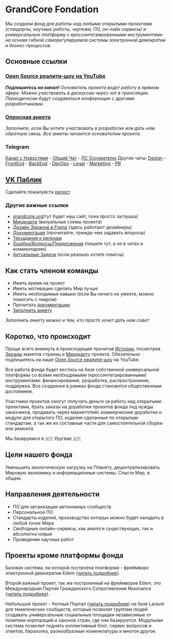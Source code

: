 # GrandCore Fondation
*Мы создаем фонд для работы над любыми открытыми проектами (стандарты, научные работы, чертежи, ПО, он-лайн сервисы) и универсальную платформу с кроссинтегрированными инструментами на основе гибкой саморегулируемов системы электронной демократии и бизнес-процессов.*

## Основные ссылки
### [Open Source реалити-шоу на YouTube](https://www.youtube.com/channel/UCCcI0eNBhfd0qHIzZLDvKVA)
***Подпишитесь на канал!** Основатель проекта ведет работу в прямом эфире. Можно участвовать в дискуссии через чат в трансляции. Периодически будут создаваться конференции с другими разработчиками.*
### [Опросная анкета](https://forms.gle/pMY5AqqdYUzMhdSK8)
*Заполните, если Вы хотите участвовать в разработке или дать нам обратную связь. Все анкеты читаются основателем проекта.*
### Telegram
[Канал с Новостями](https://t.me/grandcore) - [Общий Чат](https://t.me/grandcore_chat) - [ЛС Основателю](https://t.me/i0zgMRV49fX) Другие чаты: [Design](https://cutt.ly/4wZ8fdO) - [FrontEnd](https://cutt.ly/LwZ8hiU) - [BackEnd](https://cutt.ly/uwZ8GXF) - [DevOps](https://cutt.ly/GwZ8jEy) - [Legal](https://cutt.ly/YwZ8kpE) - [Marketing](https://cutt.ly/swZ8kYK) - [PR](https://cutt.ly/WwZ8k2u) 
## [VK Паблик](https://vk.com/grandcore)
Cделайте пожалуйста [репост](https://vk.com/grandcore?w=wall-187380143_3)


### Другие важные ссылки
- [grandcore.org](https://grandcore.org)(тут будет наш сайт, пока просто заглушка)
- [Миндкарта](https://www.draw.io/?lightbox=1&highlight=0000ff&edit=_blank&layers=1&nav=1&title=grandcore.org#Uhttps%3A%2F%2Fdrive.google.com%2Fuc%3Fid%3D1pdNwWqCsGxdrEGcJ6Gn7gH1DTl_yrrLg%26export%3Ddownload) (визуальные схемы проекта)
- [Дизайн Экранов в Figma](https://www.figma.com/file/Ag33afXxUOh2otvXJhwo7i/UIs?node-id=0%3A1) (здесь работают дизайнеры)
- [Документация](https://github.com/grandcore/grandcore.org/tree/master/documentation) (прочитайте, прежде чем задавать впоросы)
- [Техзадания к релизам](https://github.com/grandcore/grandcore.org/tree/master/TORs)
- [Ошибки/Вопросы/Предложения](https://github.com/grandcore/grandcore.org/issues) (пишите тут, а не в чатах и комментариях)
- [Актуальные Задачи](https://github.com/grandcore/grandcore.org/projects) (если реально хотите помочь)


## Как стать членом команды
- Иметь время на проект
- Иметь мотивацию сделать Мир лучше
- Иметь необходимые навыки (если Вы ничего не умеете, можно помогать с пиаром)
- Прочитать [документацию](https://github.com/grandcore/grandcore.org/tree/master/documentation)
- [Заполнить анкету](https://forms.gle/pMY5AqqdYUzMhdSK8)

*Заполнить анкету можно и тем, кто просто хочет дать нам совет*

## Коротко, что происходит 

Проще всего вникнуть в происходящее прочитав [Истории](https://github.com/grandcore/grandcore.org/tree/master/documentation/stories.md), посмотрев [Экраны](https://www.figma.com/file/Ag33afXxUOh2otvXJhwo7i/UIs?node-id=0%3A1) макетов страниц и [Миндкарту](https://www.draw.io/?lightbox=1&highlight=0000ff&edit=_blank&layers=1&nav=1&title=grandcore.org#Uhttps%3A%2F%2Fdrive.google.com%2Fuc%3Fid%3D1pdNwWqCsGxdrEGcJ6Gn7gH1DTl_yrrLg%26export%3Ddownload) проекта. Обязательно подпишитесь на наше [Open Source реалити-шоу](https://www.youtube.com/channel/UCCcI0eNBhfd0qHIzZLDvKVA) на YouTube.

Вся работа фонда будет вестись на базе собственной универсальной платформы со всеми необходимыми (кроссинтегрированными) инструментами: финансирование, разработка, распространение, поддержка. Все созданное в рамках фонда становится общественным достоянием. 

Участники проектов смогут получать деньги за работу над открытыми проектами, брать заказы на доработки проектов фонда под нужды заказчиков, продавать через маркетплейс коммерческие доработки и модули для открытого ПО, изделия сделанные по открытым стандартам, а так же их составные части для самостоятельной сборки или ремонта.  

Мы базируемся в 🇺🇾 Уругвае 🇺🇾

## Цели нашего фонда

Уменьшить экологическую нагрузку на Планету, децентрализировать Мировую экономику и информационные системы. Спасти Мир, в общем.  

## Направления деятельности

- ПО для организации автономных сообществ
- Персональное ПО
- Стандарты изделий, производство которых можно будет наладить в любой точке Мира
- Свободные онлайн-сервисы, как аналоги существующих, так и абсолютно новые 
- Проведение научных работ


## Проекты кроме платформы фонда

Базовая система, на которой построена платформа - фреймворк электронной демократии Edem ([читать подробнее](https://github.com/grandcore/Edem)).

Второй важный проект, так же построенный на фреймворке Edem, это Международная Партия Гражданского Сопротивления  Resonance ([читать подробнее](https://github.com/grandcore/Resonance)).

Небольшой проект - Уютный Портал ([читать подробнее](https://github.com/grandcore/Uyutny)) на базе Laravel для тематических сообществ, который позволит группам людей создавать универсальные социальные площадки независимые от политики корпораций и законов стран, где они базируются. Модульная система позволит поднять коллективный блог, сервис вопросов и ответов, барахолку, разнообразные номенклатуры и многое другое.  

